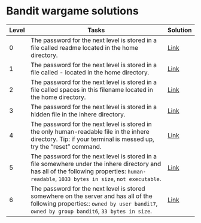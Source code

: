 # Bandit wargame solutions

| Level | Tasks                                                                                                                                                                                       | Solution                   |
| ----- | ------------------------------------------------------------------------------------------------------------------------------------------------------------------------------------------- | -------------------------- |
| 0     | The password for the next level is stored in a file called readme located in the home directory.                                                                                            | [Link](./level0/level0.md) |
| 1     | The password for the next level is stored in a file called - located in the home directory.                                                                                                 | [Link](./level1/level1.md) |
| 2     | The password for the next level is stored in a file called spaces in this filename located in the home directory.                                                                           | [Link](./level2/level2.md) |
| 3     | The password for the next level is stored in a hidden file in the inhere directory.                                                                                                         | [Link](./level3/level3.md) |
| 4     | The password for the next level is stored in the only human-readable file in the inhere directory. Tip: if your terminal is messed up, try the “reset” command.                             | [Link](./level4/README.md) |
| 5     | The password for the next level is stored in a file somewhere under the inhere directory and has all of the following properties: `human-readable`, `1033 bytes in size`, `not executable`. | [Link](./level5/level5.md) |
| 6     | The password for the next level is stored somewhere on the server and has all of the following properties:: `owned by user bandit7`, `owned by group bandit6`, `33 bytes in size`.          | [Link](./level6/level6.md) |
